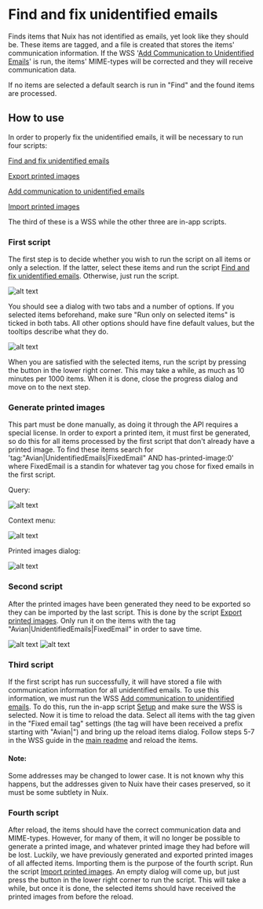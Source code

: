 # Find and fix unidentified emails
Finds items that Nuix has not identified as emails, yet look like they should be.
These items are tagged, and a file is created that stores the items' communication information.
If the WSS '[Add Communication to Unidentified Emails](../_root/wss/add-communication-to-unidentified-emails)' is run, the items' MIME-types will be corrected and they will receive communication data.

If no items are selected a default search is run in "Find" and the found items are processed.

## How to use
In order to properly fix the unidentified emails, it will be necessary to run four scripts:

[Find and fix unidentified emails](../unidentified-emails.nuixscript)

[Export printed images](../import-printed-images.nuixscript)

[Add communication to unidentified emails](../_root/wss/add-communication-to-unidentified-emails)

[Import printed images](../import-printed-images.nuixscript)

The third of these is a WSS while the other three are in-app scripts.

### First script
The first step is to decide whether you wish to run the script on all items or only a selection.
If the latter, select these items and run the script [Find and fix unidentified emails](../unidentified-emails.nuixscript).
Otherwise, just run the script.

![alt text](readme-images/script1-selection.png "Script 1 selection")

You should see a dialog with two tabs and a number of options.
If you selected items beforehand, make sure "Run only on selected items" is ticked in both tabs.
All other options should have fine default values, but the tooltips describe what they do.

![alt text](readme-images/script1-dialog.png "Script 1 dialog")

When you are satisfied with the selected items, run the script by pressing the button in the lower right corner.
This may take a while, as much as 10 minutes per 1000 items.
When it is done, close the progress dialog and move on to the next step.

### Generate printed images
This part must be done manually, as doing it through the API requires a special license.
In order to export a printed item, it must first be generated, so do this for all items processed by the first script that don't already have a printed image.
To find these items search for 'tag:"Avian|UnidentifiedEmails|FixedEmail" AND has-printed-image:0' where FixedEmail is a standin for whatever tag you chose for fixed emails in the first script.

Query:

![alt text](readme-images/printed-images-query.png "Printed images query")

Context menu:

![alt text](readme-images/printed-images-selection.png "Printed images selection")

Printed images dialog:

![alt text](readme-images/printed-images-dialog.png "Printed images dialog")

### Second script
After the printed images have been generated they need to be exported so they can be imported by the last script.
This is done by the script [Export printed images](../export-printed-images.nuixscript).
Only run it on the items with the tag "Avian|UnidentifiedEmails|FixedEmail" in order to save time.

![alt text](readme-images/script2-selection.png "Script 2 selection")
![alt text](readme-images/script2-dialog-query.png "Script 2 dialog query")

### Third script
If the first script has run successfully, it will have stored a file with communication information for all unidentified emails.
To use this information, we must run the WSS [Add communication to unidentified emails](../_root/wss/add-communication-to-unidentified-emails).
To do this, run the in-app script [Setup](../setup.nuixscript) and make sure the WSS is selected.
Now it is time to reload the data.
Select all items with the tag given in the "Fixed email tag" settings (the tag will have been received a prefix starting with "Avian|") and bring up the reload items dialog.
Follow steps 5-7 in the WSS guide in the [main readme](../README.md) and reload the items.

#### Note:
Some addresses may be changed to lower case.
It is not known why this happens, but the addresses given to Nuix have their cases preserved, so it must be some subtlety in Nuix.

### Fourth script
After reload, the items should have the correct communication data and MIME-types.
However, for many of them, it will no longer be possible to generate a printed image, and whatever printed image they had before will be lost.
Luckily, we have previously generated and exported printed images of all affected items.
Importing them is the purpose of the fourth script.
Run the script [Import printed images](../import-printed-images.nuixscript).
An empty dialog will come up, but just press the button in the lower right corner to run the script.
This will take a while, but once it is done, the selected items should have received the printed images from before the reload.
